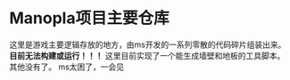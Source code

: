﻿# Manopla项目主要仓库
这里是游戏主要逻辑存放的地方，由ms开发的一系列零散的代码碎片组装出来。**目前无法构建或运行！！！**
这里目前实现了一个能生成墙壁和地板的工具脚本。其他没有了。
ms太困了，一会见